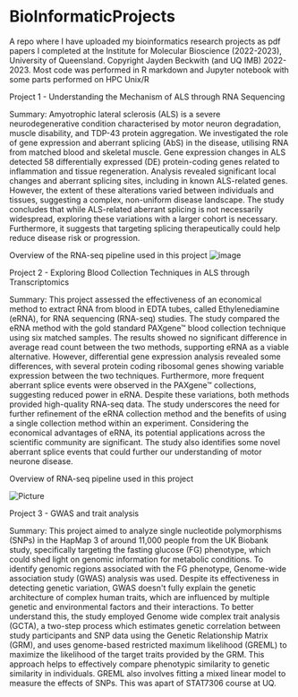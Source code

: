 # BioInformaticProjects

A repo where I have uploaded my bioinformatics research projects as pdf papers I completed at the Institute for Molecular Bioscience (2022-2023), University of Queensland. Copyright Jayden Beckwith (and UQ IMB) 2022-2023. Most code was performed in R markdown and Jupyter notebook with some parts performed on HPC Unix/R

Project 1 - Understanding the Mechanism of ALS through RNA Sequencing 

Summary: Amyotrophic lateral sclerosis (ALS) is a severe neurodegenerative condition characterised by motor neuron degradation, muscle disability, and TDP-43 protein aggregation. We investigated the role of gene expression and aberrant splicing (AbS) in the disease, utilising RNA from matched blood and skeletal muscle. Gene expression changes in ALS detected 58 differentially expressed (DE) protein-coding genes related to inflammation and tissue regeneration. Analysis revealed significant local changes and aberrant splicing sites, including in known ALS-related genes. However, the extent of these alterations varied between individuals and tissues, suggesting a complex, non-uniform disease landscape. The study concludes that while ALS-related aberrant splicing is not necessarily widespread, exploring these variations with a larger cohort is necessary. Furthermore, it suggests that targeting splicing therapeutically could help reduce disease risk or progression.

Overview of the RNA-seq pipeline used in this project
![image](https://github.com/JaydenBeckwith/BioInformaticProjects/assets/55827127/06d4ad13-d299-4e03-80ef-a0991cb88d60)


Project 2 - Exploring Blood Collection Techniques in ALS through Transcriptomics

Summary: This project assessed the effectiveness of an economical method to extract RNA from blood in EDTA tubes, called Ethylenediamine (eRNA), for RNA sequencing (RNA-seq) studies. The study compared the eRNA method with the gold standard PAXgene™ blood collection technique using six matched samples. The results showed no significant difference in average read count between the two methods, supporting eRNA as a viable alternative. However, differential gene expression analysis revealed some differences, with several protein coding ribosomal genes showing variable expression between the two techniques. Furthermore, more frequent aberrant splice events were observed in the PAXgene™ collections, suggesting reduced power in eRNA. Despite these variations, both methods provided high-quality RNA-seq data. The study underscores the need for further refinement of the eRNA collection method and the benefits of using a single collection method within an experiment. Considering the economical advantages of eRNA, its potential applications across the scientific community are significant. The study also identifies some novel aberrant splice events that could further our understanding of motor neurone disease.

Overview of RNA-seq pipeline used in this project 

![Picture](https://github.com/JaydenBeckwith/BioInformaticProjects/assets/55827127/087ab5c7-4d81-4201-b7a3-2147fde9bee5)

Project 3 - GWAS and trait analysis

Summary: This project aimed to analyze single nucleotide polymorphisms (SNPs) in the HapMap 3 of around 11,000 people from the UK Biobank study, specifically targeting the fasting glucose (FG) phenotype, which could shed light on genomic information for metabolic conditions. To identify genomic regions associated with the FG phenotype, Genome-wide association study (GWAS) analysis was used. Despite its effectiveness in detecting genetic variation, GWAS doesn't fully explain the genetic architecture of complex human traits, which are influenced by multiple genetic and environmental factors and their interactions. To better understand this, the study employed Genome wide complex trait analysis (GCTA), a two-step process which estimates genetic correlation between study participants and SNP data using the Genetic Relationship Matrix (GRM), and uses genome-based restricted maximum likelihood (GREML) to maximize the likelihood of the target traits provided by the GRM. This approach helps to effectively compare phenotypic similarity to genetic similarity in individuals. GREML also involves fitting a mixed linear model to measure the effects of SNPs. This was apart of STAT7306 course at UQ. 
